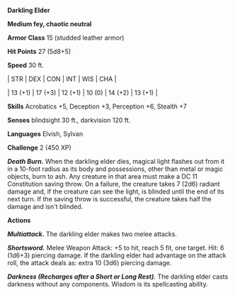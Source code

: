 **Darkling Elder**

**Medium fey, chaotic neutral**

**Armor Class** 15 (studded leather armor)

**Hit Points** 27 (5d8+5)

**Speed** 30 ft.

|   STR   |   DEX   |   CON   |   INT   |   WIS   |   CHA   |
  
| 13 (+1) | 17 (+3) | 12 (+1) | 10 (0) | 14 (+2) | 13 (+1) |

**Skills** Acrobatics +5, Deception +3, Perception +6, Stealth +7

**Senses** blindsight 30 ft., darkvision 120 ft.

**Languages** Elvish, Sylvan

**Challenge** 2 (450 XP)

***Death Burn.*** When the darkling elder dies, magical light flashes out from it in a 10-foot radius as its body and possessions, other than metal or magic objects, burn to ash. Any creature in that area must make a DC 11 Constitution saving throw. On a failure, the creature takes 7 (2d6) radiant damage and, if the creature can see the light, is blinded until the end of its next turn. If the saving throw is successful, the creature takes half the damage and isn't blinded.

**Actions**

***Multiattack.*** The darkling elder makes two melee attacks.

***Shortsword.*** Melee Weapon Attack: +5 to hit, reach 5 fit, one target. Hit: 6 (1d6+3) piercing damage. If the darkling elder had advantage on the attack roll, the attack deals as: extra 10 (3d6) piercing damage.

***Darkness (Recharges after a Short or Long Rest).*** The darkling elder casts darkness without any components. Wisdom is its spellcasting ability.

